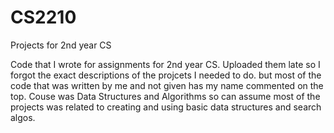 # CS2210

Projects for 2nd year CS 

Code that I wrote for assignments for 2nd year CS. Uploaded them late so I forgot the exact descriptions of the projcets I needed to do.
  but most of the code that was written by me and not given has my name commented on the top.
Couse was Data Structures and Algorithms so can assume most of the projects was related to creating and using basic data structures and search algos.
